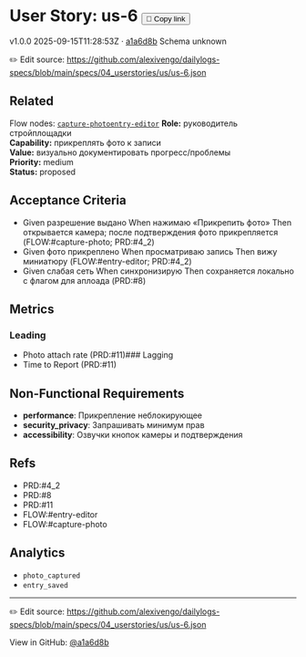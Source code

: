 # User Story: us-6 <button class="copy-link" aria-label="Copy page link" onclick="window.spechubCopyLink && window.spechubCopyLink()">🔗 Copy link</button>

<p class="badges">
  <span class="badge version">v1.0.0</span>
  <span class="badge build">2025-09-15T11:28:53Z · <a href="https://github.com/alexivengo/dailylogs-specs/commit/a1a6d8b" target="_blank" rel="noopener" class="sha">a1a6d8b</a></span>
  <span class="badge schema unknown">Schema unknown</span>
</p>

✏️ Edit source: https://github.com/alexivengo/dailylogs-specs/blob/main/specs/04_userstories/us/us-6.json
## Related
Flow nodes:
<span class="chip">[`capture-photo`](../flow/nodes/capture-photo.md)</span><span class="chip">[`entry-editor`](../flow/nodes/entry-editor.md)</span>
**Role:** руководитель стройплощадки  
**Capability:** прикреплять фото к записи  
**Value:** визуально документировать прогресс/проблемы  
**Priority:** medium  
**Status:** proposed

## Acceptance Criteria
- Given разрешение выдано When нажимаю «Прикрепить фото» Then открывается камера; после подтверждения фото прикрепляется (FLOW:#capture-photo; PRD:#4_2)
- Given фото прикреплено When просматриваю запись Then вижу миниатюру (FLOW:#entry-editor; PRD:#4_2)
- Given слабая сеть When синхронизирую Then сохраняется локально с флагом для аплоада (PRD:#8)

## Metrics
### Leading
- Photo attach rate (PRD:#11)### Lagging
- Time to Report (PRD:#11)
## Non-Functional Requirements
- **performance**: Прикрепление неблокирующее
- **security_privacy**: Запрашивать минимум прав
- **accessibility**: Озвучки кнопок камеры и подтверждения

## Refs
- PRD:#4_2
- PRD:#8
- PRD:#11
- FLOW:#entry-editor
- FLOW:#capture-photo

## Analytics
- `photo_captured`
- `entry_saved`

---
✏️ Edit source: https://github.com/alexivengo/dailylogs-specs/blob/main/specs/04_userstories/us/us-6.json

<p class="page-meta">
  View in GitHub: <a href="https://github.com/alexivengo/dailylogs-specs/commit/a1a6d8b" target="_blank" rel="noopener">@a1a6d8b</a></p>
